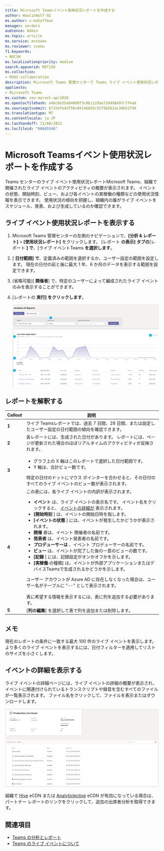```yaml
---
title: Microsoft Teamsイベント使用状況レポートを作成する
author: HowlinWolf-92
ms.author: v-mahoffman
manager: serdars
audience: Admin
ms.topic: article
ms.service: msteams
ms.reviewer: svemu
f1.keywords:
- NOCSH
ms.localizationpriority: medium
search.appverid: MET150
ms.collection:
- M365-collaboration
description: Microsoft Teams 管理センターで Teams ライブ イベント使用状況レポートを使用して、組織内のライブ イベント アクティビティTeams概要を取得する方法について説明します。
appliesto:
- Microsoft Teams
ms.custom: seo-marvel-apr2020
ms.openlocfilehash: e46c0e55eb4808f3c0b112dae72049649fc7f4a8
ms.sourcegitcommit: 67324fe43f50c8414bb65c52f5b561ac30b52748
ms.translationtype: MT
ms.contentlocale: ja-JP
ms.lasthandoff: 11/08/2021
ms.locfileid: "60865546"
---
```

# <a name="microsoft-teams-live-event-usage-report"></a>Microsoft Teamsイベント使用状況レポートを作成する

Teams センターのライブ イベント使用状況レポートMicrosoft Teams、組織で開催されたライブ イベントのアクティビティの概要が表示されます。 イベントの状態、開始時刻、ビュー、および各イベントの実稼働の種類などの使用状況情報を表示できます。 使用状況の傾向を把握し、組織内の誰がライブ イベントをスケジュール、発表、および生成しているのか確認できます。

## <a name="view-the-live-event-usage-report"></a>ライブ イベント使用状況レポートを表示する

1. Microsoft Teams 管理センターの左側のナビゲーションで、**[分析 & レポート]** > **[使用状況レポート]** をクリックします。 [レポート **の表示] タブの**[レポート **] で**、[ライブ イベントTeams **を選択します**。
2. [ **日付範囲] で**、定義済みの範囲を選択するか、ユーザー設定の範囲を設定します。 現在の日付の前と後に最大 1 年、6 か月のデータを表示する範囲を設定できます。
3. (省略可能)[ **開催者**] で、特定のユーザーによって編成されたライブ イベントのみを表示することができます。
4. [レポートの **実行] をクリックします**。  

    ![吹き出しTeams付きビデオ管理センターのライブ イベントTeamsレポートのスクリーンショット。](../media/teams-live-event-usage-report-with-callouts.png "吹き出しTeams付きビデオ管理センターのライブ イベントTeamsレポートのスクリーンショット")

## <a name="interpret-the-report"></a>レポートを解釈する

|Callout |説明  |
|--------|-------------|
|**1**   |ライブ Teamsレポートでは、過去 7 日間、28 日間、または設定したユーザー設定の日付範囲の傾向を確認できます。 |
|**2**   |各レポートには、生成された日付があります。 レポートには、ページが更新された場合のほぼリアルタイムのアクティビティが反映されます。 |
|**3**   |<ul><li>グラフ上の X 軸はこのレポートで選択した日付範囲です。</li> <li> Y 軸は、合計ビュー数です。</li> </ul>特定の日付のドットにマウス ポインターを合わせると、その日付のすべてのライブ イベントのビュー数が表示されます。|
|**4**   |この表には、各ライブ イベントの内訳が表示されます。 <ul><li>**イベント** は、ライブ イベントの表示名です。 イベント名をクリックすると、 [イベントの詳細が](#view-event-details) 表示されます。 </li> <li>**[開始時刻** ] は、イベントの開始日時を指します。</li> <li>**[イベントの状態** ] には、イベントが発生したかどうかが表示されます。  </li><li>**開催** 者は、イベント 開催者の名前です。</li> <li>**発表者** は、イベント発表者の名前です。</li><li>**プロデューサーは** 、イベント プロデューサーの名前です。</li><li>**ビュー** は、イベントが完了した後の一意のビューの数です。</li><li>**[記録** ] には、記録設定がオンかオフかを示します。</li><li>**[実稼働** の種類] は、イベントが外部アプリケーションまたはデバイスTeamsで生成されるかどうかを示します。</li></li> </ul>ユーザー アカウントが Azure AD に存在しなくなった場合は、ユーザー名がテーブルに "--" として表示されます。 <br><br>表に希望する情報を表示するには、表に列を追加する必要があります。 |
|**5**   |[**列の編集**] を選択して表で列を追加または削除します。|

## <a name="notes"></a>メモ
現在のレポートの条件に一致する最大 100 件のライブ イベントを表示します。 より多くのライブ イベントを表示するには、日付フィルターを適用してリスト のサイズを小さくします。

## <a name="view-event-details"></a>イベントの詳細を表示する

ライブ イベントの詳細ページには、ライブ イベントの詳細の概要が表示され、イベントに関連付けられているトランスクリプトや録音を含むすべてのファイルが一覧表示されます。 ファイル名をクリックして、ファイルを表示またはダウンロードします。

![ライブ イベントの詳細を示すスクリーンショット。](../media/teams-live-event-usage-report-event-detail.png)

組織で [Hive](https://www.hivestreaming.com/partners/integration-partners/microsoft/) eCDN または [Analyticlective](https://kollective.com) eCDN が有効になっている場合は、パートナー レポートのリンクをクリックして、追加の出席者分析を取得できます。

## <a name="related-topics"></a>関連項目

- [Teams の分析とレポート](teams-reporting-reference.md)
- [Teams のライブ イベントについて](../teams-live-events/what-are-teams-live-events.md)
